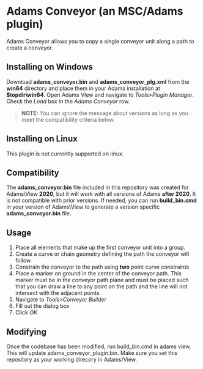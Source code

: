 # Adams Conveyor (an MSC/Adams plugin)

Adams Conveyor allows you to copy a single conveyor unit along a path to create a conveyor.

## Installing on Windows

Download **adams_conveyor.bin** and **adams_conveyor_plg.xml** from the **win64** directory and place them in your Adams installation at **$topdir\win64**.  Open Adams View and navigate to *Tools>Plugin Manager*.  Check the *Load* box in the *Adams Conveyor* row.  

> **NOTE:** You can ignore the message about versions as long as you meet the compatibility criteria below.

## Installing on Linux

This plugin is not currently supported on linux.

## Compatibility

The **adams_conveyor.bin** file included in this repository was created for Adams\View **2020**, but it will work with all versions of Adams **after 2020**.  It is not compatible with prior versions.  If needed, you can run **build_bin.cmd** in your version of Adams\View to generate a version specific **adams_conveyor.bin** file.

## Usage

1. Place all elements that make up the first conveyor unit into a group.  
2. Create a curve or chain geometry defining the path the conveyor will follow.
3. Constrain the conveyor to the path using **two** point curve constraints
4. Place a marker on ground in the center of the conveyor path.  This marker must be in the conveyor path plane and must be placed such that you can draw a line to any point on the path and the line will not intersect with the adjacent points.
5. Navigate to *Tools>Conveyor Builder*
6. Fill out the dialog box
7. Click *OK*

## Modifying

Once the codebase has been modified, run build_bin.cmd in adams view.  This will update adams_conveyor_plugin.bin.  Make sure you set this repository as your working direcory in Adams/View.
